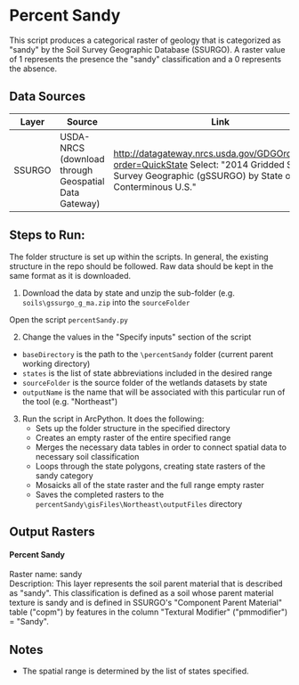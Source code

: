 Percent Sandy
=============

This script produces a categorical raster of geology that is categorized as "sandy" by the Soil Survey Geographic Database (SSURGO). A raster value of 1 represents the presence the "sandy" classification and a 0 represents the absence.


## Data Sources
| Layer   | Source                                                | Link                                                           |
|:-----:  | ------                                                | ----                                                           |
| SSURGO  | USDA-NRCS (download through Geospatial Data Gateway)  | http://datagateway.nrcs.usda.gov/GDGOrder.aspx?order=QuickState    Select: "2014 Gridded Soil Survey Geographic (gSSURGO) by State or Conterminous U.S."|

## Steps to Run:

The folder structure is set up within the scripts. In general, the existing structure in the repo should be followed. Raw data should be kept in the same format as it is downloaded.

1. Download the data by state and unzip the sub-folder (e.g. `soils\gssurgo_g_ma.zip` into the `sourceFolder`

Open the script `percentSandy.py`

2. Change the values in the "Specify inputs" section of the script
 - `baseDirectory` is the path to the `\percentSandy` folder (current parent working directory)
 - `states` is the list of state abbreviations included in the desired range
 - `sourceFolder` is the source folder of the wetlands datasets by state
 - `outputName` is the name that will be associated with this particular run of the tool (e.g. "Northeast")

3. Run the script in ArcPython. It does the following:
   - Sets up the folder structure in the specified directory
   - Creates an empty raster of the entire specified range
   - Merges the necessary data tables in order to connect spatial data to necessary soil classification
   - Loops through the state polygons, creating state rasters of the sandy category
   - Mosaicks all of the state raster and the full range empty raster
   - Saves the completed rasters to the `percentSandy\gisFiles\Northeast\outputFiles` directory

## Output Rasters

#### Percent Sandy
Raster name: sandy <br>
Description: This layer represents the soil parent material that is described as "sandy". This classification is defined as a soil whose parent material texture is sandy and is defined in SSURGO's "Component Parent Material" table ("copm") by features in the column "Textural Modifier" ("pmmodifier") = "Sandy". 


## Notes

- The spatial range is determined by the list of states specified.
